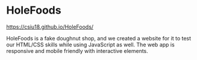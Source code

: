 # HoleFoods

https://csiu18.github.io/HoleFoods/

HoleFoods is a fake doughnut shop, and we created a website for it to test our HTML/CSS skills while using JavaScript as well. The web app is responsive and mobile friendly with interactive elements.

